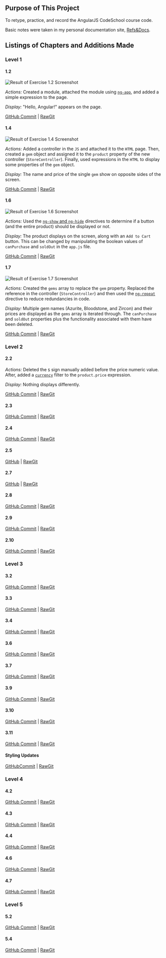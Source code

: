 ## Purpose of This Project

To retype, practice, and record the AngularJS CodeSchool course code.

Basic notes were taken in my personal documentation site, [Refs&Docs](http://emilyserven.net/ref-docs/angular-overview.html).

## Listings of Chapters and Additions Made

### Level 1

#### 1.2

![Result of Exercise 1.2 Screenshot](screenshots/1.2.png)

*Actions:* Created a module, attached the module using [`ng-app`](http://emilyserven.net/ref-docs/angular-doc-directives.html#ng-app), and added a simple expression to the page.

*Display:* "Hello, Angular!" appears on the page.

[GitHub Commit](https://github.com/emilyeserven/testwebsites/tree/f5cd4f4610e80bce3091b3270e4bf5d2296250e3/js/angular/codeschool) | [RawGit](https://rawgit.com/emilyeserven/testwebsites/f5cd4f4610e80bce3091b3270e4bf5d2296250e3/js/angular/codeschool/index.html)

#### 1.4

![Result of Exercise 1.4 Screenshot](screenshots/1.4.png)

*Actions:* Added a controller in the `JS` and attached it to the `HTML` page. Then, created a `gem` object and assigned it to the `product` property of the new controller (`StoreController`). Finally, used expressions in the `HTML` to display some properties of the `gem` object.

*Display:* The name and price of the single `gem` show on opposite sides of the screen.

[GitHub Commit](https://github.com/emilyeserven/testwebsites/tree/64409a6e1857c98b5d226febf99f09a3d1421cc8/js/angular/codeschool) | [RawGit](https://rawgit.com/emilyeserven/testwebsites/64409a6e1857c98b5d226febf99f09a3d1421cc8/js/angular/codeschool/index.html)

#### 1.6

![Result of Exercise 1.6 Screenshot](screenshots/1.6.png)

*Actions:* Used the [`ng-show` and `ng-hide`](http://emilyserven.net/ref-docs/angular-doc-directives.html#ng-show-and-ng-hide) directives to determine if a button (and the entire product) should be displayed or not.

*Display:* The product displays on the screen, along with an `Add to Cart` button. This can be changed by manipulating the boolean values of `canPurchase` and `soldOut` in the `app.js` file.

[GitHub Commit](https://github.com/emilyeserven/testwebsites/tree/4f8bbd7f4731668ee091a04b748baef2b0b043b6/js/angular/codeschool) | [RawGit](https://rawgit.com/emilyeserven/testwebsites/4f8bbd7f4731668ee091a04b748baef2b0b043b6/js/angular/codeschool/index.html)

#### 1.7

![Result of Exercise 1.7 Screenshot](screenshots/1.7.png)

*Actions:* Created the `gems` array to replace the `gem` property. Replaced the reference in the controller (`StoreController`) and then used the [`ng-repeat`](http://emilyserven.net/ref-docs/angular-doc-directives.html#ng-repeat) directive to reduce redundancies in code.

*Display:* Multiple gem names (Azurite, Bloodstone, and Zircon) and their prices are displayed as the `gems` array is iterated through. The `canPurchase` and `soldOut` properties plus the functionality associated with them have been deleted.

[GitHub Commit](https://github.com/emilyeserven/testwebsites/tree/d3429c0abef0316a185e5d8b39ae60e6cdb8e81b/js/angular/codeschool) | [RawGit](https://rawgit.com/emilyeserven/testwebsites/d3429c0abef0316a185e5d8b39ae60e6cdb8e81b/js/angular/codeschool/index.html)

### Level 2

#### 2.2

*Actions:* Deleted the `$` sign manually added before the price numeric value. After, added a [`currency`](http://emilyserven.net/ref-docs/angular-doc-filters.html#currency) filter to the `product.price` expression.

*Display:* Nothing displays differently.

[GitHub Commit](https://github.com/emilyeserven/testwebsites/tree/3366ab0f053aad2806758c55f3de817d6f3dc92a/js/angular/codeschool) | [RawGit](https://rawgit.com/emilyeserven/testwebsites/3366ab0f053aad2806758c55f3de817d6f3dc92a/js/angular/codeschool/index.html)

#### 2.3

[GitHub Commit](https://github.com/emilyeserven/testwebsites/tree/f96371e1aa5f6d30a1faf7a5327e4563c4456a17/js/angular/codeschool) | [RawGit](https://rawgit.com/emilyeserven/testwebsites/f96371e1aa5f6d30a1faf7a5327e4563c4456a17/js/angular/codeschool/index.html)

#### 2.4

[GitHub Commit](https://github.com/emilyeserven/testwebsites/tree/58d7584e5e4c7b7f06d20c36a6f0ec5f59eb4ecd/js/angular/codeschool) | [RawGit](https://rawgit.com/emilyeserven/testwebsites/58d7584e5e4c7b7f06d20c36a6f0ec5f59eb4ecd/js/angular/codeschool/index.html)

#### 2.5

[GitHub](https://github.com/emilyeserven/testwebsites/tree/ff994238ba6313ae173bbcc7bdf996c399a05ffe/js/angular/codeschool) | [RawGit](https://rawgit.com/emilyeserven/testwebsites/ff994238ba6313ae173bbcc7bdf996c399a05ffe/js/angular/codeschool/index.html)

#### 2.7

[GitHub](https://github.com/emilyeserven/testwebsites/tree/639befebbc415d19c3f12db8d641275f8ec0f1cd/js/angular/codeschool) | [RawGit](https://rawgit.com/emilyeserven/testwebsites/639befebbc415d19c3f12db8d641275f8ec0f1cd/js/angular/codeschool/index.html)

#### 2.8

[GitHub Commit](https://github.com/emilyeserven/testwebsites/tree/a58a3a9be88375460c3e8216c9f04e9d6cc6d8f6/js/angular/codeschool) | [RawGit](https://rawgit.com/emilyeserven/testwebsites/a58a3a9be88375460c3e8216c9f04e9d6cc6d8f6/js/angular/codeschool/index.html)

#### 2.9

[GitHub Commit](https://github.com/emilyeserven/testwebsites/tree/761c7bd4ad93948477449778e7ee45e6167eaaeb/js/angular/codeschool) | [RawGit](https://rawgit.com/emilyeserven/testwebsites/761c7bd4ad93948477449778e7ee45e6167eaaeb/js/angular/codeschool/index.html)

#### 2.10

[GitHub Commit](https://github.com/emilyeserven/testwebsites/tree/b62a4a46b75d2e3d69f0c408fb780375e0bc31a3/js/angular/codeschool) | [RawGit](https://rawgit.com/emilyeserven/testwebsites/b62a4a46b75d2e3d69f0c408fb780375e0bc31a3/js/angular/codeschool/index.html)

### Level 3

#### 3.2

[GitHub Commit](https://github.com/emilyeserven/testwebsites/21cf1551f6df9ee6887b3136620a1c3181507faf/js/angular/codeschool/index.html) | [RawGit](https://rawgit.com/emilyeserven/testwebsites/21cf1551f6df9ee6887b3136620a1c3181507faf/js/angular/codeschool/index.html)

#### 3.3

[GitHub Commit](https://github.com/emilyeserven/testwebsites/tree/be8fab016768a96da48831b09b46b2563fad41a4/js/angular/codeschool) | [RawGit](https://rawgit.com/emilyeserven/testwebsites/be8fab016768a96da48831b09b46b2563fad41a4/js/angular/codeschool/index.html)

#### 3.4

[GitHub Commit](https://github.com/emilyeserven/testwebsites/tree/d90efbbca2fd75b5346b54b3361f121e86ccea19/js/angular/codeschool) | [RawGit](https://rawgit.com/emilyeserven/testwebsites/d90efbbca2fd75b5346b54b3361f121e86ccea19/js/angular/codeschool/index.html)

#### 3.6

[GitHub Commit](https://github.com/emilyeserven/testwebsites/tree/272973004fef86df79305cfe7afa29901398f310/js/angular/codeschool) | [RawGit](https://rawgit.com/emilyeserven/testwebsites/272973004fef86df79305cfe7afa29901398f310/js/angular/codeschool/index.html)

#### 3.7

[GitHub Commit](https://github.com/emilyeserven/testwebsites/tree/5dc8244d0c8ac671c54e2e83eb381abd06943dd9/js/angular/codeschool) | [RawGit](https://rawgit.com/emilyeserven/testwebsites/5dc8244d0c8ac671c54e2e83eb381abd06943dd9/js/angular/codeschool/index.html)

#### 3.9

[GitHub Commit](https://github.com/emilyeserven/testwebsites/tree/b1a7eab2130fd04018192eb385cb506702df2c5c/js/angular/codeschool) | [RawGit](https://rawgit.com/emilyeserven/testwebsites/b1a7eab2130fd04018192eb385cb506702df2c5c/js/angular/codeschool/index.html)

#### 3.10

[GitHub Commit](https://github.com/emilyeserven/testwebsites/tree/27c8aa3488b1c88598d7c3e0139a17d72718a571/js/angular/codeschool) | [RawGit](https://rawgit.com/emilyeserven/testwebsites/27c8aa3488b1c88598d7c3e0139a17d72718a571/js/angular/codeschool/index.html)

#### 3.11

[GitHub Commit](https://github.com/emilyeserven/testwebsites/tree/5c28cf6b9d5d1f9b3aa29ac61a439e4a28c973c5/js/angular/codeschool) | [RawGit](https://rawgit.com/emilyeserven/testwebsites/5c28cf6b9d5d1f9b3aa29ac61a439e4a28c973c5/js/angular/codeschool/index.html)

#### Styling Updates

[GitHubCommit](https://github.com/emilyeserven/testwebsites/tree/6af5190749ade1508b041c8bc8affe909fcae106/js/angular/codeschool) | [RawGit](https://rawgit.com/emilyeserven/testwebsites/6af5190749ade1508b041c8bc8affe909fcae106/js/angular/codeschool/index.html)

### Level 4

#### 4.2

[GitHub Commit](https://github.com/emilyeserven/testwebsites/tree/5cb760118fda78035552ed4b9cdbb41c496c67ab/js/angular/codeschool) | [RawGit](https://rawgit.com/emilyeserven/testwebsites/5cb760118fda78035552ed4b9cdbb41c496c67ab/js/angular/codeschool/index.html)

#### 4.3

[GitHub Commit](https://github.com/emilyeserven/testwebsites/tree/fdd800ff599098fba5c1fee3ff7bb5b9fddda7cc/js/angular/codeschool) | [RawGit](https://rawgit.com/emilyeserven/testwebsites/fdd800ff599098fba5c1fee3ff7bb5b9fddda7cc/js/angular/codeschool/index.html)

#### 4.4

[GitHub Commit](https://github.com/emilyeserven/testwebsites/tree/3e66c451fe9354b8435bd60f8db3c6cfd22bbe8f/js/angular/codeschool) | [RawGit](https://rawgit.com/emilyeserven/testwebsites/3e66c451fe9354b8435bd60f8db3c6cfd22bbe8f/js/angular/codeschool/index.html)

#### 4.6

[GitHub Commit](https://github.com/emilyeserven/testwebsites/tree/d58b318cf65a4a400450f2c25eeaecaec5bb77f4/js/angular/codeschool) | [RawGit](https://rawgit.com/emilyeserven/testwebsites/d58b318cf65a4a400450f2c25eeaecaec5bb77f4/js/angular/codeschool/index.html)

#### 4.7

[GitHub Commit](https://github.com/emilyeserven/testwebsites/tree/3affe9a3b097c26c96302d1e91c87062d43c9062/js/angular/codeschool) | [RawGit](https://rawgit.com/emilyeserven/testwebsites/3affe9a3b097c26c96302d1e91c87062d43c9062/js/angular/codeschool/index.html)

### Level 5

#### 5.2

[GitHub Commit](https://github.com/emilyeserven/testwebsites/tree/0afb6d01c66260a57eb6c0885f36c241d72279b7/js/angular/codeschool) |
[RawGit](https://rawgit.com/emilyeserven/testwebsites/0afb6d01c66260a57eb6c0885f36c241d72279b7/js/angular/codeschool/index.html)

#### 5.4

[GitHub Commit](https://github.com/emilyeserven/testwebsites/tree/4003f3d71b6bafe1711374e2799981d719bf1282/js/angular/codeschool) | [RawGit](https://rawgit.com/emilyeserven/testwebsites/4003f3d71b6bafe1711374e2799981d719bf1282/js/angular/codeschool/index.html)
